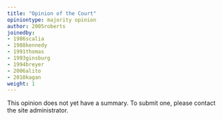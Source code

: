 ```yaml
---
title: "Opinion of the Court"
opiniontype: majority opinion
author: 2005roberts
joinedby:
- 1986scalia
- 1988kennedy
- 1991thomas
- 1993ginsburg
- 1994breyer
- 2006alito
- 2010kagan
weight: 1
---
```

This opinion does not yet have a summary. To submit one, please contact the site administrator.